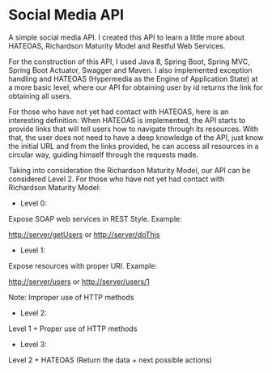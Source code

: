 # Social Media API
A simple social media API. I created this API to learn a little more about HATEOAS, Richardson Maturity Model and Restful Web Services.

For the construction of this API, I used Java 8, Spring Boot, Spring MVC, Spring Boot Actuator, Swagger and Maven.
I also implemented exception handling and HATEOAS (Hypermedia as the Engine of Application State) at a more basic level, where our API for obtaining user by id returns the link for obtaining all users.

For those who have not yet had contact with HATEOAS, here is an interesting definition:
When HATEOAS is implemented, the API starts to provide links that will tell users how to navigate through its resources.
With that, the user does not need to have a deep knowledge of the API, just know the initial URL and from the links provided, he can access all resources in a circular way, guiding himself through the requests made.

Taking into consideration the Richardson Maturity Model, our API can be considered Level 2.
For those who have not yet had contact with Richardson Maturity Model:
- Level 0:

Expose SOAP web services in REST Style. Example:

[http://server/getUsers](http://server/getUsers)
 or [http://server/doThis](http://server/doThis)

- Level 1:

Expose resources with proper URI. Example:

[http://server/users](http://server/users) or
[http://server/users/1](http://server/users/1)

Note: Improper use of HTTP methods

- Level 2:

Level 1 + Proper use of HTTP methods

- Level 3:

Level 2 + HATEOAS (Return the data + next possible actions)